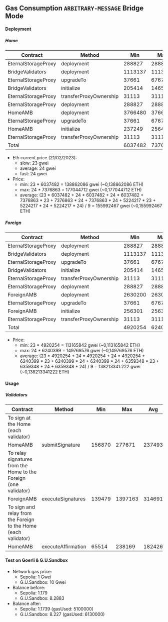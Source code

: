 ## Gas Consumption `ARBITRARY-MESSAGE` Bridge Mode

#### Deployment

##### Home

| Contract            | Method                 | Min     | Max     | Avg     |
| ------------------- | ---------------------- | ------- | ------- | ------- |
| EternalStorageProxy | deployment             | 288827  | 288827  | 288827  |
| BridgeValidators    | deployment             | 1113137 | 1113137 | 1113137 |
| EternalStorageProxy | upgradeTo              | 37661   | 67673   | 64944   |
| BridgeValidators    | initialize             | 205414  | 1465535 | 454811  |
| EternalStorageProxy | transferProxyOwnership | 31113   | 31113   | 31113   |
| EternalStorageProxy | deployment             | 288827  | 288827  | 288827  |
| HomeAMB             | deployment             | 3766480 | 3766480 | 3766480 |
| EternalStorageProxy | upgradeTo              | 37661   | 67673   | 64944   |
| HomeAMB             | initialize             | 237249  | 256485  | 255152  |
| EternalStorageProxy | transferProxyOwnership | 31113   | 31113   | 31113   |
| Total               |                        | 6037482 | 7376863 | 6359348 |

- Eth current price (21/02/2023):
  - slow: 23 gwei
  - average: 24 gwei
  - fast: 24 gwei
- Price:
  - min: 23 \* 6037482 = 138862086 gwei (~0,138862086 ETH)
  - max: 24 \* 7376863 = 177044712 gwei (~0,177044712 ETH)
  - average: (23 \* 6037482 + 24 \* 6037482 + 24 \* 6037482 + 7376863 \* 23 + 7376863 \* 24 + 7376863 \* 24 + 5224217 \* 23 + 5224217 \* 24 + 5224217 \* 24) / 9 = 155992467 gwei (~0,155992467 ETH)

##### Foreign

| Contract            | Method                 | Min     | Max     | Avg     |
| ------------------- | ---------------------- | ------- | ------- | ------- |
| EternalStorageProxy | deployment             | 288827  | 288827  | 288827  |
| BridgeValidators    | deployment             | 1113137 | 1113137 | 1113137 |
| EternalStorageProxy | upgradeTo              | 37661   | 67673   | 64944   |
| BridgeValidators    | initialize             | 205414  | 1465535 | 454811  |
| EternalStorageProxy | transferProxyOwnership | 31113   | 31113   | 31113   |
| EternalStorageProxy | deployment             | 288827  | 288827  | 288827  |
| ForeignAMB          | deployment             | 2630200 | 2630200 | 2630200 |
| EternalStorageProxy | upgradeTo              | 37661   | 67673   | 64944   |
| ForeignAMB          | initialize             | 256301  | 256301  | 256301  |
| EternalStorageProxy | transferProxyOwnership | 31113   | 31113   | 31113   |
| Total               |                        | 4920254 | 6240399 | 5224217 |

- Price:
  - min: 23 \* 4920254 = 113165842 gwei (~0,113165842 ETH)
  - max: 24 \* 6240399 = 149769576 gwei (~0,149769576 ETH)
  - average: (23 \* 4920254 + 24 \* 4920254 + 24 \* 4920254 + 6240399 \* 23 + 6240399 \* 24 + 6240399 \* 24 + 6359348 \* 23 + 6359348 \* 24 + 6359348 \* 24) / 9 = 138213341.222 gwei (~0,138213341222 ETH)

#### Usage

##### Validators

| Contract                                                         | Method             | Min    | Max     | Avg    |
| ---------------------------------------------------------------- | ------------------ | ------ | ------- | ------ |
| To sign at the Home (each validator)                             |
| HomeAMB                                                          | submitSignature    | 156870 | 277671  | 237493 |
| To relay signatures from the Home to the Foreign (one validator) |
| ForeignAMB                                                       | executeSignatures  | 139479 | 1397163 | 314691 |
| To sign and relay from the Foreign to the Home (each validator)  |
| HomeAMB                                                          | executeAffirmation | 65514  | 238169  | 182426 |

#### Test on Goerli & G.U.Sandbox

- Network gas price:
  - Sepolia: 1 Gwei
  - G.U.Sandbox: 10 Gwei
- Balance before:
  - Sepolia: 1.179
  - G.U.Sandbox: 8.2883
- Balance after:
  - Sepolia: 1.1739 (gasUsed: 5100000)
  - G.U.Sandbox: 8.227 (gasUsed: 6130000)
